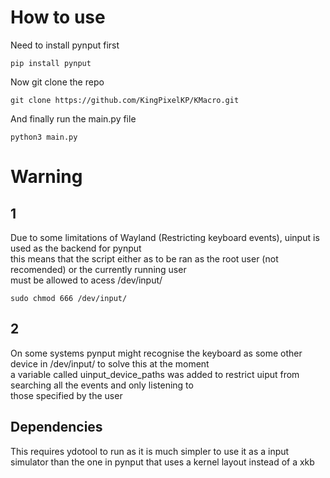 # How to use

Need to install pynput first

```
pip install pynput
```
Now git clone the repo

```
git clone https://github.com/KingPixelKP/KMacro.git
```

And finally run the main.py file

```
python3 main.py
```

# Warning

## 1

Due to some limitations of Wayland (Restricting keyboard events), uinput is used as the backend for pynput  
this means that the script either as to be ran as the root user (not recomended) or the currently running user  
must be allowed to acess /dev/input/ 

```
sudo chmod 666 /dev/input/
```

## 2

On some systems pynput might recognise the keyboard as some other device in /dev/input/ to solve this at the moment  
a variable called uinput_device_paths was added to restrict uiput from searching all the events and only listening to  
those specified by the user 

## Dependencies

This requires ydotool to run as it is much simpler to use it as a input simulator than the one in pynput that uses a kernel layout instead of a xkb 